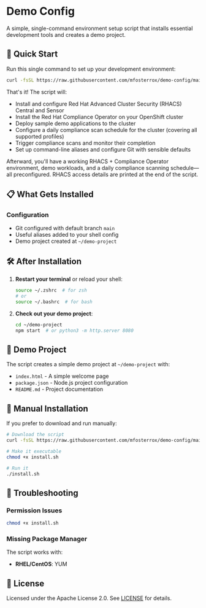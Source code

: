 # Demo Config

A simple, single-command environment setup script that installs essential development tools and creates a demo project.

## 🚀 Quick Start

Run this single command to set up your development environment:

```bash
curl -fsSL https://raw.githubusercontent.com/mfosterrox/demo-config/main/install.sh | bash
```

That's it! The script will:

- Install and configure Red Hat Advanced Cluster Security (RHACS) Central and Sensor
- Install the Red Hat Compliance Operator on your OpenShift cluster
- Deploy sample demo applications to the cluster
- Configure a daily compliance scan schedule for the cluster (covering all supported profiles)
- Trigger compliance scans and monitor their completion
- Set up command-line aliases and configure Git with sensible defaults

Afterward, you'll have a working RHACS + Compliance Operator environment, demo workloads, and a daily compliance scanning schedule—all preconfigured. RHACS access details are printed at the end of the script.

## 📋 What Gets Installed

### Configuration
- Git configured with default branch `main`
- Useful aliases added to your shell config
- Demo project created at `~/demo-project`

## 🛠️ After Installation

1. **Restart your terminal** or reload your shell:
   ```bash
   source ~/.zshrc  # for zsh
   # or
   source ~/.bashrc  # for bash
   ```

2. **Check out your demo project**:
   ```bash
   cd ~/demo-project
   npm start  # or python3 -m http.server 8080
   ```

## 🎯 Demo Project

The script creates a simple demo project at `~/demo-project` with:
- `index.html` - A simple welcome page
- `package.json` - Node.js project configuration
- `README.md` - Project documentation

## 🔧 Manual Installation

If you prefer to download and run manually:

```bash
# Download the script
curl -fsSL https://raw.githubusercontent.com/mfosterrox/demo-config/main/install.sh -o install.sh

# Make it executable
chmod +x install.sh

# Run it
./install.sh
```

## 🐛 Troubleshooting

### Permission Issues
```bash
chmod +x install.sh
```

### Missing Package Manager
The script works with:
- **RHEL/CentOS**: YUM

## 📄 License

Licensed under the Apache License 2.0. See [LICENSE](LICENSE) for details.
